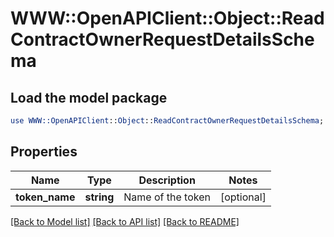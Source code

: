 # WWW::OpenAPIClient::Object::ReadContractOwnerRequestDetailsSchema

## Load the model package
```perl
use WWW::OpenAPIClient::Object::ReadContractOwnerRequestDetailsSchema;
```

## Properties
Name | Type | Description | Notes
------------ | ------------- | ------------- | -------------
**token_name** | **string** | Name of the token | [optional] 

[[Back to Model list]](../README.md#documentation-for-models) [[Back to API list]](../README.md#documentation-for-api-endpoints) [[Back to README]](../README.md)


